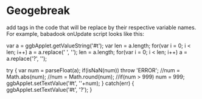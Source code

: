 # Geogebreak

add tags in the code that will be replace by their respective variable names. For example, babadook onUpdate script looks like this:

var a = ggbApplet.getValueString('#t');
var len = a.length;
for(var i = 0; i < len; i++) a = a.replace(' ', '');
len = a.length;
for(var i = 0; i < len; i++) a = a.replace('?', '');

try {
var num = parseFloat(a);
  if(isNaN(num)) throw 'ERROR';
  //num = Math.abs(num);
  //num = Math.round(num);
  //if(num > 999) num = 999;
  ggbApplet.setTextValue('#t', ''+num);
} catch(err) {
  ggbApplet.setTextValue('#t', '?');
}
